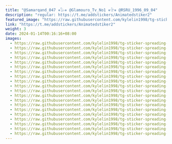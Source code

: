 ```yaml
---
title: "@Samarqand_047 ✵𓅃✵ @Glamouro_Tv_No1 ✵𓅈✵ @RSRU_1996_09_04"
description: "regular: https://t.me/addstickers/Animatedstiker2"
featured_image: "https://raw.githubusercontent.com/kylelin1998/tg-sticker-spreading-worldwide-images/main/img/259c851e-3ff8-4a52-97a4-725e36ad8daa.jpg"
link: "https://t.me/addstickers/Animatedstiker2"
weight: 3
date: 2024-01-14T00:16:16+08:00
images:
  - https://raw.githubusercontent.com/kylelin1998/tg-sticker-spreading-worldwide-images/main/img/259c851e-3ff8-4a52-97a4-725e36ad8daa.jpg
  - https://raw.githubusercontent.com/kylelin1998/tg-sticker-spreading-worldwide-images/main/img/6a16b8e4-1b12-4da9-80fd-a481a5f587fd.jpg
  - https://raw.githubusercontent.com/kylelin1998/tg-sticker-spreading-worldwide-images/main/img/0e728138-b72d-4ec5-b468-f75cb97342e5.jpg
  - https://raw.githubusercontent.com/kylelin1998/tg-sticker-spreading-worldwide-images/main/img/c045471c-9ac8-480d-98ba-ab0150ad19d9.jpg
  - https://raw.githubusercontent.com/kylelin1998/tg-sticker-spreading-worldwide-images/main/img/3d983c55-adc7-4180-9f4f-37f59f4bf038.jpg
  - https://raw.githubusercontent.com/kylelin1998/tg-sticker-spreading-worldwide-images/main/img/f7fd6b86-cf2a-4a98-98da-ef85b2f2faa0.jpg
  - https://raw.githubusercontent.com/kylelin1998/tg-sticker-spreading-worldwide-images/main/img/b46a534a-c23f-413b-8394-11d267d18caf.jpg
  - https://raw.githubusercontent.com/kylelin1998/tg-sticker-spreading-worldwide-images/main/img/635dff8d-4d2b-4dcc-998e-a256b580d8f9.jpg
  - https://raw.githubusercontent.com/kylelin1998/tg-sticker-spreading-worldwide-images/main/img/30d796f3-78da-44d3-a10f-06674725ad9a.jpg
  - https://raw.githubusercontent.com/kylelin1998/tg-sticker-spreading-worldwide-images/main/img/28be3d43-0c09-401c-9868-bec6940fdd50.jpg
  - https://raw.githubusercontent.com/kylelin1998/tg-sticker-spreading-worldwide-images/main/img/fe8a8a22-a4fd-426f-be0d-bc349ef332f2.jpg
  - https://raw.githubusercontent.com/kylelin1998/tg-sticker-spreading-worldwide-images/main/img/8256f889-2483-4495-a9a2-e59b620c5158.jpg
  - https://raw.githubusercontent.com/kylelin1998/tg-sticker-spreading-worldwide-images/main/img/1744999a-b1fa-4ddf-b035-936684f37999.jpg
  - https://raw.githubusercontent.com/kylelin1998/tg-sticker-spreading-worldwide-images/main/img/ce4755a7-75d1-429c-8ef4-e07a09801fe3.jpg
  - https://raw.githubusercontent.com/kylelin1998/tg-sticker-spreading-worldwide-images/main/img/aed5ef53-bcfc-4b00-b7b9-49e601c8f616.jpg
  - https://raw.githubusercontent.com/kylelin1998/tg-sticker-spreading-worldwide-images/main/img/96e88b43-9f56-4edf-9549-7212b2358ce3.jpg
  - https://raw.githubusercontent.com/kylelin1998/tg-sticker-spreading-worldwide-images/main/img/ee68300c-2934-43db-b281-98ebc4f2efae.jpg
  - https://raw.githubusercontent.com/kylelin1998/tg-sticker-spreading-worldwide-images/main/img/c28894ad-5668-4a93-b0f4-51a4e3fbb152.jpg
  - https://raw.githubusercontent.com/kylelin1998/tg-sticker-spreading-worldwide-images/main/img/f3ffe23a-91e5-437e-9f27-d8f235336fe5.jpg
  - https://raw.githubusercontent.com/kylelin1998/tg-sticker-spreading-worldwide-images/main/img/1bb71c06-66a7-4a9c-a3b8-1d3d73157de0.jpg
---
```

